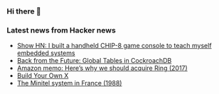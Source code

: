 ### Hi there 👋

<!--
**arashid-sh/arashid-sh** is a ✨ _special_ ✨ repository because its `README.md` (this file) appears on your GitHub profile.

Here are some ideas to get you started:

- 🔭 I’m currently working on ...
- 🌱 I’m currently learning ...
- 👯 I’m looking to collaborate on ...
- 🤔 I’m looking for help with ...
- 💬 Ask me about ...
- 📫 How to reach me: ...
- 😄 Pronouns: ...
- ⚡ Fun fact: ...
-->

### Latest news from Hacker news
<!-- BLOG-POST-LIST:START -->
- [Show HN: I built a handheld CHIP-8 game console to teach myself embedded systems](https://github.com/kurtjd/CHIPnGo)
- [Back from the Future: Global Tables in CockroachDB](https://www.cockroachlabs.com/blog/global-tables-in-cockroachdb/)
- [Amazon memo: Here’s why we should acquire Ring &lpar;2017&rpar;](https://twitter.com/TechEmails/status/1549489359459454976)
- [Build Your Own X](https://github.com/codecrafters-io/build-your-own-x)
- [The Minitel system in France &lpar;1988&rpar;](https://fermatslibrary.com/s/the-teletel-minitel-system-in-france)
<!-- BLOG-POST-LIST:END -->
